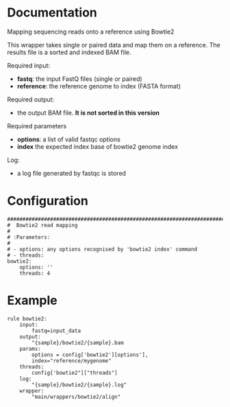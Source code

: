 # Documentation

Mapping sequencing reads onto a reference using Bowtie2

This wrapper takes single or paired data and map them on a reference. 
The results file is a sorted and indexed BAM file.

Required input:

- **fastq**: the input FastQ files (single or paired)
- **reference**: the reference genome to index (FASTA format)

Required output:

- the output BAM file. **It is not sorted in this version**
 
Required parameters

- **options**: a list of valid fastqc options
- **index** the expected index base of bowtie2 genome index

Log:

- a log file generated by fastqc is stored

# Configuration

    #############################################################################
    #  Bowtie2 read mapping
    #
    # :Parameters:
    #
    # - options: any options recognised by 'bowtie2 index' command
    # - threads: 
    bowtie2:
        options: ''
        threads: 4


# Example

    rule bowtie2:
        input:
            fastq=input_data
        output:
            "{sample}/bowtie2/{sample}.bam
        params:
            options = config['bowtie2'][options'],         
            index="reference/mygenome"
        threads:
            config['bowtie2"]["threads"]            
        log:
            "{sample}/bowtie2/{sample}.log"
        wrapper:
            "main/wrappers/bowtie2/align"

